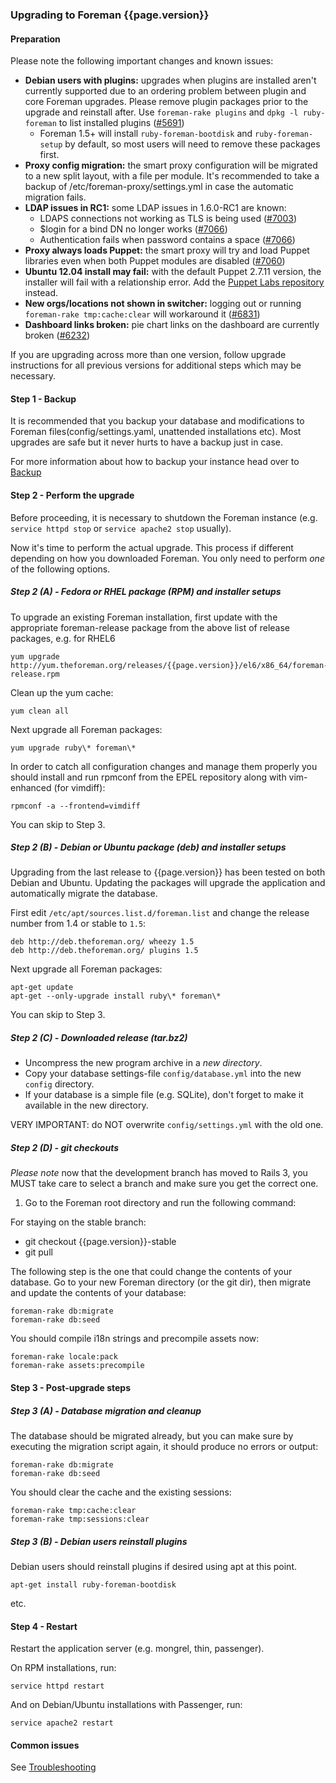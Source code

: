 ### Upgrading to Foreman {{page.version}}

#### Preparation

Please note the following important changes and known issues:

* **Debian users with plugins:** upgrades when plugins are installed aren't
  currently supported due to an ordering problem between plugin and core
  Foreman upgrades.  Please remove plugin packages prior to the upgrade and
  reinstall after.  Use `foreman-rake plugins` and `dpkg -l ruby-foreman` to
  list installed plugins ([#5691](http://projects.theforeman.org/issues/5691))
  * Foreman 1.5+ will install `ruby-foreman-bootdisk` and `ruby-foreman-setup`
    by default, so most users will need to remove these packages first.
* **Proxy config migration:** the smart proxy configuration will be migrated
  to a new split layout, with a file per module.  It's recommended to take a
  backup of /etc/foreman-proxy/settings.yml in case the automatic migration
  fails.
* **LDAP issues in RC1:** some LDAP issues in 1.6.0-RC1 are known:
  * LDAPS connections not working as TLS is being used
    ([#7003](http://projects.theforeman.org/issues/7003))
  * $login for a bind DN no longer works
    ([#7066](http://projects.theforeman.org/issues/7066))
  * Authentication fails when password contains a space
    ([#7066](http://projects.theforeman.org/issues/7065))
* **Proxy always loads Puppet:** the smart proxy will try and load Puppet
  libraries even when both Puppet modules are disabled
  ([#7060](http://projects.theforeman.org/issues/7060))
* **Ubuntu 12.04 install may fail:** with the default Puppet 2.7.11 version,
  the installer will fail with a relationship error.  Add the [Puppet Labs
  repository](https://docs.puppetlabs.com/guides/install_puppet/install_debian_ubuntu.html)
  instead.
* **New orgs/locations not shown in switcher:** logging out or running
  `foreman-rake tmp:cache:clear` will workaround it
  ([#6831](http://projects.theforeman.org/issues/6831))
* **Dashboard links broken:** pie chart links on the dashboard are currently
  broken ([#6232](http://projects.theforeman.org/issues/6232))

If you are upgrading across more than one version, follow upgrade
instructions for all previous versions for additional steps which may be
necessary.

#### Step 1 - Backup

It is recommended that you backup your database and modifications to Foreman
files(config/settings.yaml, unattended installations etc).  Most upgrades are
safe but it never hurts to have a backup just in case.

For more information about how to backup your instance head over to
[Backup](manuals/{{page.version}}/index.html#5.5.1Backup)

#### Step 2 - Perform the upgrade

Before proceeding, it is necessary to shutdown the Foreman instance (e.g.
`service httpd stop` or `service apache2 stop` usually).

Now it's time to perform the actual upgrade.  This process if different
depending on how you downloaded Foreman.  You only need to perform *one* of
the following options.

##### Step 2 (A) - Fedora or RHEL package (RPM) and installer setups

To upgrade an existing Foreman installation, first update with the
appropriate foreman-release package from the above list of release packages,
e.g. for RHEL6

    yum upgrade http://yum.theforeman.org/releases/{{page.version}}/el6/x86_64/foreman-release.rpm

Clean up the yum cache:

    yum clean all

Next upgrade all Foreman packages:

    yum upgrade ruby\* foreman\*

In order to catch all configuration changes and manage them properly you should install and run
rpmconf from the EPEL repository along with vim-enhanced (for vimdiff):

    rpmconf -a --frontend=vimdiff

You can skip to Step 3.

##### Step 2 (B) - Debian or Ubuntu package (deb) and installer setups

Upgrading from the last release to {{page.version}} has been tested on both
Debian and Ubuntu. Updating the packages will upgrade the application and
automatically migrate the database.

First edit `/etc/apt/sources.list.d/foreman.list` and change the release
number from 1.4 or stable to `1.5`:

    deb http://deb.theforeman.org/ wheezy 1.5
    deb http://deb.theforeman.org/ plugins 1.5

Next upgrade all Foreman packages:

    apt-get update
    apt-get --only-upgrade install ruby\* foreman\*

You can skip to Step 3.

##### Step 2 (C) - Downloaded release (tar.bz2)

- Uncompress the new program archive in a *new directory*.
- Copy your database settings-file `config/database.yml` into the new `config` directory.
- If your database is a simple file (e.g. SQLite), don't forget to make it available in the new directory.

VERY IMPORTANT: do NOT overwrite `config/settings.yml` with the old one.

##### Step 2 (D) - git checkouts

*Please note* now that the development branch has moved to Rails 3, you MUST
take care to select a branch and make sure you get the correct one.

1. Go to the Foreman root directory and run the following command:

For staying on the stable branch:

- git checkout {{page.version}}-stable
- git pull

The following step is the one that could change the contents of your database.
Go to your new Foreman directory (or the git dir), then migrate and update the
contents of your database:

    foreman-rake db:migrate
    foreman-rake db:seed

You should compile i18n strings and precompile assets now:

    foreman-rake locale:pack
    foreman-rake assets:precompile

#### Step 3 - Post-upgrade steps

##### Step 3 (A) - Database migration and cleanup

The database should be migrated already, but you can make sure by executing the
migration script again, it should produce no errors or output:

    foreman-rake db:migrate
    foreman-rake db:seed

You should clear the cache and the existing sessions:

    foreman-rake tmp:cache:clear
    foreman-rake tmp:sessions:clear

##### Step 3 (B) - Debian users reinstall plugins

Debian users should reinstall plugins if desired using apt at this point.

    apt-get install ruby-foreman-bootdisk

etc.

#### Step 4 - Restart

Restart the application server (e.g. mongrel, thin, passenger).

On RPM installations, run:

    service httpd restart

And on Debian/Ubuntu installations with Passenger, run:

    service apache2 restart

#### Common issues

See
[Troubleshooting](http://projects.theforeman.org/projects/foreman/wiki/Troubleshooting)

